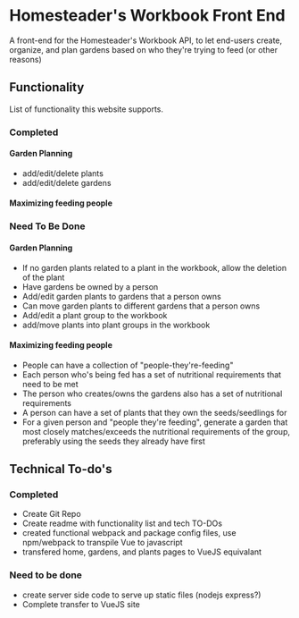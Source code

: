 # Homesteader's Workbook Front End
A front-end for the Homesteader's Workbook API, to let end-users create, organize, and plan gardens based on who they're trying to feed (or other reasons) 


## Functionality
List of functionality this website supports. 

### Completed

#### Garden Planning
* add/edit/delete plants
* add/edit/delete gardens

#### Maximizing feeding people

### Need To Be Done

#### Garden Planning
* If no garden plants related to a plant in the workbook, allow the deletion of the plant
* Have gardens be owned by a person
* Add/edit garden plants to gardens that a person owns
* Can move garden plants to different gardens that a person owns
* Add/edit a plant group to the workbook
* add/move plants into plant groups in the workbook

#### Maximizing feeding people
* People can have a collection of "people-they're-feeding"
* Each person who's being fed has a set of nutritional requirements that need to be met
* The person who creates/owns the gardens also has a set of nutritional requirements
* A person can have a set of plants that they own the seeds/seedlings for
* For a given person and "people they're feeding", generate a garden that most closely matches/exceeds the nutritional requirements of the group, preferably using the seeds they already have first


## Technical To-do's
### Completed
* Create Git Repo
* Create readme with functionality list and tech TO-DOs
* created functional webpack and package config files, use npm/webpack to transpile Vue to javascript
* transfered home, gardens, and plants pages to VueJS equivalant


### Need to be done
* create server side code to serve up static files (nodejs express?)
* Complete transfer to VueJS site